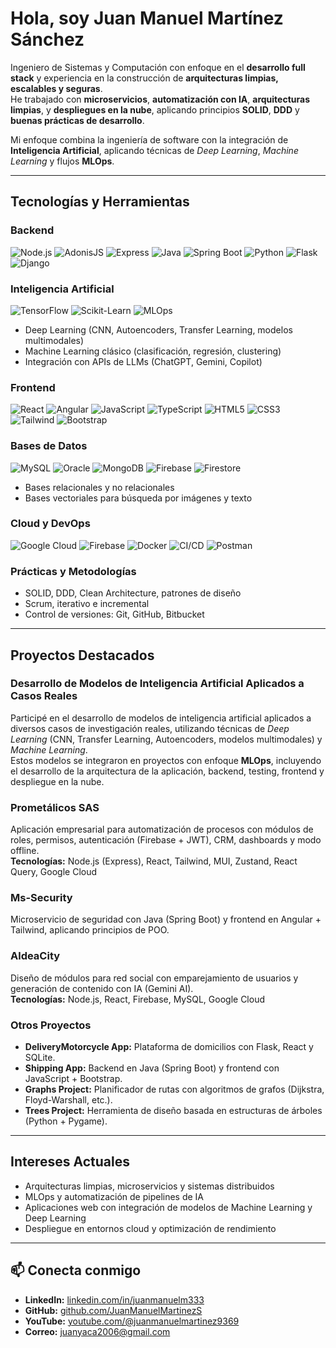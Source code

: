 # Hola, soy **Juan Manuel Martínez Sánchez**

Ingeniero de Sistemas y Computación con enfoque en el **desarrollo full stack** y experiencia en la construcción de **arquitecturas limpias, escalables y seguras**.  
He trabajado con **microservicios**, **automatización con IA**, **arquitecturas limpias**, y **despliegues en la nube**, aplicando principios **SOLID**, **DDD** y **buenas prácticas de desarrollo**.

Mi enfoque combina la ingeniería de software con la integración de **Inteligencia Artificial**, aplicando técnicas de *Deep Learning*, *Machine Learning* y flujos **MLOps**.

---

## Tecnologías y Herramientas

### **Backend**
![Node.js](https://img.shields.io/badge/Node.js-339933?style=flat&logo=node.js&logoColor=white)
![AdonisJS](https://img.shields.io/badge/AdonisJS-220052?style=flat&logo=adonisjs&logoColor=white)
![Express](https://img.shields.io/badge/Express-000000?style=flat&logo=express&logoColor=white)
![Java](https://img.shields.io/badge/Java-007396?style=flat&logo=java)
![Spring Boot](https://img.shields.io/badge/Spring_Boot-6DB33F?style=flat&logo=springboot&logoColor=white)
![Python](https://img.shields.io/badge/Python-3776AB?style=flat&logo=python&logoColor=white)
![Flask](https://img.shields.io/badge/Flask-000000?style=flat&logo=flask)
![Django](https://img.shields.io/badge/Django-092E20?style=flat&logo=django&logoColor=white)

### **Inteligencia Artificial**
![TensorFlow](https://img.shields.io/badge/TensorFlow-FF6F00?style=flat&logo=tensorflow&logoColor=white)
![Scikit-Learn](https://img.shields.io/badge/Scikit--Learn-F7931E?style=flat&logo=scikitlearn&logoColor=white)
![MLOps](https://img.shields.io/badge/MLOps-0A66C2?style=flat&logo=mlflow&logoColor=white)
- Deep Learning (CNN, Autoencoders, Transfer Learning, modelos multimodales)  
- Machine Learning clásico (clasificación, regresión, clustering)  
- Integración con APIs de LLMs (ChatGPT, Gemini, Copilot)

### **Frontend**
![React](https://img.shields.io/badge/React-61DAFB?style=flat&logo=react&logoColor=black)
![Angular](https://img.shields.io/badge/Angular-DD0031?style=flat&logo=angular&logoColor=white)
![JavaScript](https://img.shields.io/badge/JavaScript-F7DF1E?style=flat&logo=javascript&logoColor=black)
![TypeScript](https://img.shields.io/badge/TypeScript-3178C6?style=flat&logo=typescript&logoColor=white)
![HTML5](https://img.shields.io/badge/HTML5-E34F26?style=flat&logo=html5&logoColor=white)
![CSS3](https://img.shields.io/badge/CSS3-1572B6?style=flat&logo=css3&logoColor=white)
![Tailwind](https://img.shields.io/badge/Tailwind-06B6D4?style=flat&logo=tailwind-css&logoColor=white)
![Bootstrap](https://img.shields.io/badge/Bootstrap-563D7C?style=flat&logo=bootstrap&logoColor=white)

### **Bases de Datos**
![MySQL](https://img.shields.io/badge/MySQL-4479A1?style=flat&logo=mysql&logoColor=white)
![Oracle](https://img.shields.io/badge/Oracle-F80000?style=flat&logo=oracle&logoColor=white)
![MongoDB](https://img.shields.io/badge/MongoDB-47A248?style=flat&logo=mongodb&logoColor=white)
![Firebase](https://img.shields.io/badge/Firebase-FFCA28?style=flat&logo=firebase&logoColor=black)
![Firestore](https://img.shields.io/badge/Firestore-FFCA28?style=flat&logo=firebase&logoColor=black)
- Bases relacionales y no relacionales  
- Bases vectoriales para búsqueda por imágenes y texto  

### **Cloud y DevOps**
![Google Cloud](https://img.shields.io/badge/Google_Cloud-4285F4?style=flat&logo=googlecloud&logoColor=white)
![Firebase](https://img.shields.io/badge/Firebase-FFCA28?style=flat&logo=firebase&logoColor=black)
![Docker](https://img.shields.io/badge/Docker-2496ED?style=flat&logo=docker&logoColor=white)
![CI/CD](https://img.shields.io/badge/CI/CD-0A66C2?style=flat&logo=githubactions&logoColor=white)
![Postman](https://img.shields.io/badge/Postman-FF6C37?style=flat&logo=postman&logoColor=white)

### **Prácticas y Metodologías**
- SOLID, DDD, Clean Architecture, patrones de diseño  
- Scrum, iterativo e incremental  
- Control de versiones: Git, GitHub, Bitbucket  

---

## Proyectos Destacados

### **Desarrollo de Modelos de Inteligencia Artificial Aplicados a Casos Reales**
Participé en el desarrollo de modelos de inteligencia artificial aplicados a diversos casos de investigación reales, utilizando técnicas de *Deep Learning* (CNN, Transfer Learning, Autoencoders, modelos multimodales) y *Machine Learning*.  
Estos modelos se integraron en proyectos con enfoque **MLOps**, incluyendo el desarrollo de la arquitectura de la aplicación, backend, testing, frontend y despliegue en la nube.

### **Prometálicos SAS**
Aplicación empresarial para automatización de procesos con módulos de roles, permisos, autenticación (Firebase + JWT), CRM, dashboards y modo offline.  
**Tecnologías:** Node.js (Express), React, Tailwind, MUI, Zustand, React Query, Google Cloud  

### **Ms-Security**
Microservicio de seguridad con Java (Spring Boot) y frontend en Angular + Tailwind, aplicando principios de POO.  

### **AldeaCity**
Diseño de módulos para red social con emparejamiento de usuarios y generación de contenido con IA (Gemini AI).  
**Tecnologías:** Node.js, React, Firebase, MySQL, Google Cloud  

### **Otros Proyectos**
- **DeliveryMotorcycle App:** Plataforma de domicilios con Flask, React y SQLite.  
- **Shipping App:** Backend en Java (Spring Boot) y frontend con JavaScript + Bootstrap.  
- **Graphs Project:** Planificador de rutas con algoritmos de grafos (Dijkstra, Floyd-Warshall, etc.).  
- **Trees Project:** Herramienta de diseño basada en estructuras de árboles (Python + Pygame).  

---

## Intereses Actuales
- Arquitecturas limpias, microservicios y sistemas distribuidos  
- MLOps y automatización de pipelines de IA  
- Aplicaciones web con integración de modelos de Machine Learning y Deep Learning  
- Despliegue en entornos cloud y optimización de rendimiento  

---

## 📫 Conecta conmigo
- **LinkedIn:** [linkedin.com/in/juanmanuelm333](https://www.linkedin.com/in/juanmanuelm333/)  
- **GitHub:** [github.com/JuanManuelMartinezS](https://github.com/JuanManuelMartinezS)  
- **YouTube:** [youtube.com/@juanmanuelmartinez9369](https://www.youtube.com/@juanmanuelmartinez9369)  
- **Correo:** juanyaca2006@gmail.com  
